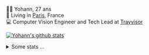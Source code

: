 <p>
  👨🏻 <bold>Yohann</bold>, 27 ans<br/>
  💼 Living in <a href="https://www.google.com/maps?q=paris">Paris</a>, France<br/>
  💻 Computer Vision Engineer and Tech Lead at <a href="https://trayvisor.com/">Trayvisor</a><br/>
</p>

<a href="https://github.com/anuraghazra/github-readme-stats"><img align="center" src="https://github-readme-stats-go94hl40s-yohann84l.vercel.app//api?username=yohann84L&show_icons=true&include_all_commits=true" alt="Yohann's github stats" /> </a>


<details>
  <summary>Some stats ...</summary><br/>
  

<!--START_SECTION:waka-->
![Code Time](http://img.shields.io/badge/Code%20Time-960%20hrs%203%20mins-blue)

![Profile Views](http://img.shields.io/badge/Profile%20Views-0-blue)

**🐱 My GitHub Data** 

> 📦 440.7 kB Used in GitHub's Storage 
 > 
> 🏆 53 Contributions in the Year 2024
 > 
> 🚫 Not Opted to Hire
 > 
> 📜 24 Public Repositories 
 > 
> 🔑 21 Private Repositories 
 > 
**I'm an Early 🐤** 

```text
🌞 Morning                15591 commits       ████████░░░░░░░░░░░░░░░░░   30.50 % 
🌆 Daytime                29489 commits       ██████████████░░░░░░░░░░░   57.68 % 
🌃 Evening                5883 commits        ███░░░░░░░░░░░░░░░░░░░░░░   11.51 % 
🌙 Night                  163 commits         ░░░░░░░░░░░░░░░░░░░░░░░░░   00.32 % 
```
📅 **I'm Most Productive on Wednesday** 

```text
Monday                   9770 commits        █████░░░░░░░░░░░░░░░░░░░░   19.11 % 
Tuesday                  9427 commits        █████░░░░░░░░░░░░░░░░░░░░   18.44 % 
Wednesday                11134 commits       █████░░░░░░░░░░░░░░░░░░░░   21.78 % 
Thursday                 10664 commits       █████░░░░░░░░░░░░░░░░░░░░   20.86 % 
Friday                   9369 commits        █████░░░░░░░░░░░░░░░░░░░░   18.33 % 
Saturday                 282 commits         ░░░░░░░░░░░░░░░░░░░░░░░░░   00.55 % 
Sunday                   480 commits         ░░░░░░░░░░░░░░░░░░░░░░░░░   00.94 % 
```


📊 **This Week I Spent My Time On** 

```text
🕑︎ Time Zone: Europe/Paris

💬 Programming Languages: 
Python                   6 hrs 22 mins       ████████████████████░░░░░   80.83 % 
YAML                     1 hr 16 mins        ████░░░░░░░░░░░░░░░░░░░░░   16.21 % 
XML                      5 mins              ░░░░░░░░░░░░░░░░░░░░░░░░░   01.19 % 
TOML                     3 mins              ░░░░░░░░░░░░░░░░░░░░░░░░░   00.64 % 
Docker                   2 mins              ░░░░░░░░░░░░░░░░░░░░░░░░░   00.58 % 

🔥 Editors: 
PyCharm                  7 hrs 5 mins        ███████████████████████░░   90.08 % 
VS Code                  46 mins             ██░░░░░░░░░░░░░░░░░░░░░░░   09.92 % 

💻 Operating System: 
Mac                      7 hrs 52 mins       █████████████████████████   100.00 % 
```

**I Mostly Code in Python** 

```text
Python                   23 repos            █████████████░░░░░░░░░░░░   53.49 % 
Jupyter Notebook         5 repos             ███░░░░░░░░░░░░░░░░░░░░░░   11.63 % 
JavaScript               3 repos             ██░░░░░░░░░░░░░░░░░░░░░░░   06.98 % 
HTML                     2 repos             █░░░░░░░░░░░░░░░░░░░░░░░░   04.65 % 
Shell                    1 repo              █░░░░░░░░░░░░░░░░░░░░░░░░   02.33 % 
```




 Last Updated on 10/01/2024 00:30:22 UTC
<!--END_SECTION:waka-->
